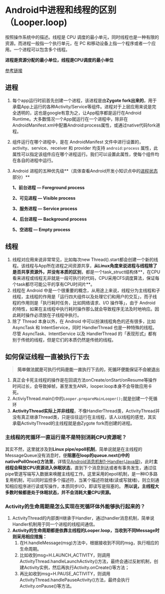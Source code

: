 # Android中进程和线程的区别（Looper.loop)

按照操作系统中的描述。线程是 CPU 调度的最小单元，同时线程也是一种有限的资源。而进程一般指一个执行单元，在 PC 和移动设备上指一个程序或者一个应用。一个进程可以包含多个线程。

**进程是资源分配的最小单位，线程是CPU调度的最小单位**

[参考链接](https://www.zhihu.com/question/34652589/answer/90344494)

## 进程

1. 每个app运行时前首先创建一个进程，该进程是由**Zygote fork出来的**，用于承载App上运行的各种Activity/Service等组件。进程对于上层应用来说是完全透明的，这也是google有意为之，让App程序都是运行在Android Runtime。大多数情况一个App就运行在一个进程中，除非在AndroidManifest.xml中配置Android:process属性，或通过native代码fork进程。

2. 组件运行在哪个进程中，是在 AndroidManifest 文件中进行设置的，activity、service、receiver 和 provider 均支持 `android:process` 属性，此属性可以指定该组件应在哪个进程运行。我们可以设置此属性，使每个组件均在各自的进程中运行。

3. Android 进程的五种优先级**（具体查看Android开发小知识点中的[进程状态](D:\个人文件\studyStore\Android\关于Android小知识.md)部分）**

   **1、前台进程 — Foreground process**

   **2、可见进程 — Visible process**

   **3、服务进程 — Service process**

   **4、后台进程 — Background process**

   **5、空进程 — Empty process**

## 线程

1. 线程对应用来说非常常见，比如每次new Thread().start都会创建一个新的线程。该线程与App所在进程之间资源共享，**从Linux角度来说进程与线程除了是否共享资源外，并没有本质的区别**，都是一个task_struct结构体**，在CPU看来进程或线程无非就是一段可执行的代码，CPU采用CFS调度算法，保证每个task都尽可能公平的享有CPU时间片**。
2. 线程在 Android 中是一个很重要的概念，从用途上来说，线程分为主线程和子线程，主线程的作用是「运行四大组件以及处理它们和用户的交互」，而子线程的作用则是「执行耗时任务，比如网络请求、I/O 操作等」，由于 Android 的特性，如果在主线程中执行耗时操作那么就会导致程序无法及时地响应。因此耗时操作必须放在子线程中执行。
3. 除了 Thread 本身以外，在 Android 中可以扮演线程角色的还有很多，比如 AsyncTask 和 IntentService，同时 HandlerThread 也是一种特殊的线程。尽管 AsyncTask、IntentService 以及 HandlerThread 的「表现形式」都有别于传统的线程，但是它们的本质仍然是传统的线程。

## 如何保证线程一直被执行下去

> **简单做法就是可执行代码是能一直执行下去的，死循环便能保证不会被退出**

1. 真正会卡死主线程的操作是在回调方法onCreate/onStart/onResume等操作时间过长，会导致掉帧，甚至发生ANR，looper.loop本身不会导致应用卡死。
2. ActiviyThread.main()中的`Looper.prepareMainLooper();`就是创建一个死循环
3. **ActivityThread实际上并非线程**，不像HandlerThread类，ActivityThread并没有真正继承Thread类，只是往往运行在主线程，该人以线程的感觉，其实承载ActivityThread的主线程就是由Zygote fork而创建的进程。

### 主线程的死循环一直运行是不是特别消耗CPU资源呢？

其实不然，这里就涉及到**Linux pipe/epoll机制**，简单说就是在主线程的MessageQueue没有消息时，便**阻塞在loop的queue.next()中的nativePollOnce()方法里**，详情见[Android消息机制1-Handler(Java层)](https://link.zhihu.com/?target=http%3A//www.yuanhh.com/2015/12/26/handler-message-framework/%23next)，此时**主线程会释放CPU资源进入休眠状态**，直到下个消息到达或者有事务发生，通过往pipe管道写端写入数据来唤醒主线程工作。这里采用的epoll机制，是一种IO多路复用机制，可以同时监控多个描述符，当某个描述符就绪(读或写就绪)，则立刻通知相应程序进行读或写操作，本质同步I/O，即读写是阻塞的。 **所以说，主线程大多数时候都是处于休眠状态，并不会消耗大量CPU资源。**

### Activity的生命周期是怎么实现在死循环体外能够执行起来的？

1. ActivityThread的内部类H继承于Handler，通过handler消息机制，简单说Handler机制用于同一个进程的线程间通信。
2. **Activity的生命周期都是依靠主线程的Looper.loop，当收到不同Message时则采用相应措施：**
   1. 在H.handleMessage(msg)方法中，根据接收到不同的msg，执行相应的生命周期。
   2. 比如收到msg=H.LAUNCH_ACTIVITY，则调用ActivityThread.handleLaunchActivity()方法，最终会通过反射机制，创建Activity实例，然后再执行Activity.onCreate()等方法；
   3. 再比如收到msg=H.PAUSE_ACTIVITY，则调用ActivityThread.handlePauseActivity()方法，最终会执行Activity.onPause()等方法。

